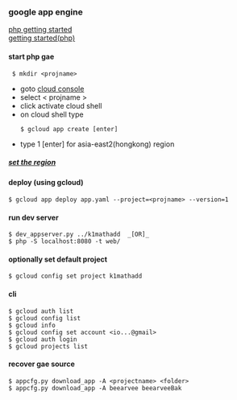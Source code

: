 ### google app engine 
 [php getting started](https://cloud.google.com/appengine/docs/flexible/php/quickstart)    
 [getting started(php)](https://cloud.google.com/php/getting-started/hello-world)

#### start php gae
```
 $ mkdir <projname>
```  
  - goto [cloud console](https://console.cloud.google.com) 
  - select &lt; projname &gt;
  - click activate cloud shell
  - on cloud shell type  
    ```  
    $ gcloud app create [enter]
    ```  
  - type 1 [enter] for asia-east2(hongkong) region

##### [set the region](https://cloud.google.com/appengine/docs/locations) 

#### deploy (using gcloud)
  ```
  $ gcloud app deploy app.yaml --project=<projname> --version=1
  ```
#### run dev server
  ```
  $ dev_appserver.py ../k1mathadd  _[OR]_   
  $ php -S localhost:8080 -t web/
  ```
#### optionally set default project 
  ```
  $ gcloud config set project k1mathadd
  ```
#### cli
  ```
  $ gcloud auth list
  $ gcloud config list
  $ gcloud info
  $ gcloud config set account <io...@gmail>
  $ gcloud auth login
  $ gcloud projects list
  ```
#### recover gae source
  ```
  $ appcfg.py download_app -A <projectname> <folder>
  $ appcfg.py download_app -A beearvee beearveeBak
  ```

